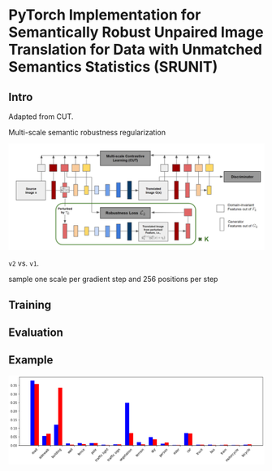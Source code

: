 # PyTorch Implementation for Semantically Robust Unpaired Image Translation for Data with Unmatched Semantics Statistics (SRUNIT)

## Intro

Adapted from CUT.

Multi-scale semantic robustness regularization

<img src="f1.PNG" alt="Illustration" style="width:700px;"/>

`v2` vs. `v1`.

sample one scale per gradient step and 256 positions per step

## Training

## Evaluation

## Example 

<img src="f2.PNG" alt="statistics" style="width:550px;"/>


